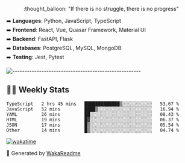 <p align="center"> 
  :thought_balloon: "If there is no struggle, there is no progress"
</p>

<p align="left">
  ➡️ <strong>Languages</strong>: Python, JavaScript, TypeScript<br>
  ➡️ <strong>Frontend</strong>: React, Vue, Quasar Framework, Material UI<br>
  ➡️ <strong>Backend</strong>: FastAPI, Flask<br>
  ➡️ <strong>Databases</strong>: PostgreSQL, MySQL, MongoDB<br>
  ➡️ <strong>Testing</strong>: Jest, Pytest<br>
</p>

![-----------------------------------------------------](https://raw.githubusercontent.com/andreasbm/readme/master/assets/lines/vintage.png)


## :man_technologist: Weekly Stats
<!--START_SECTION:waka-->

```text
TypeScript   2 hrs 45 mins   █████████████▒░░░░░░░░░░░   53.67 %
JavaScript   52 mins         ████▒░░░░░░░░░░░░░░░░░░░░   16.94 %
YAML         26 mins         ██░░░░░░░░░░░░░░░░░░░░░░░   08.43 %
HTML         19 mins         █▓░░░░░░░░░░░░░░░░░░░░░░░   06.37 %
JSON         17 mins         █▒░░░░░░░░░░░░░░░░░░░░░░░   05.54 %
Other        14 mins         █▒░░░░░░░░░░░░░░░░░░░░░░░   04.74 %
```

<!--END_SECTION:waka-->

[![wakatime](https://wakatime.com/badge/user/3926b7f7-3f9b-447e-a7a4-9b640cebf904.svg)](https://wakatime.com/@3926b7f7-3f9b-447e-a7a4-9b640cebf904)

🚀 Generated by [WakaReadme](https://github.com/athul/waka-readme)
